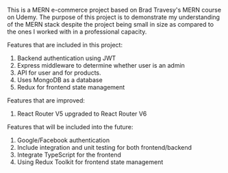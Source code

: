 This is a MERN e-commerce project based on Brad Travesy's MERN course on Udemy. The purpose of this project is to demonstrate my understanding of the MERN stack despite the project being small in size as compared to the ones I worked with in a professional capacity.

Features that are included in this project:

<ol>
<li>Backend authentication using JWT</li> 
<li>Express middleware to determine whether user is an admin</li>
<li>API for user and for products. </li> 
<li>Uses MongoDB as a database</li>
<li>Redux for frontend state management</li>
</ol>

Features that are improved:

<ol>
<li>React Router V5 upgraded to React Router V6</li>
</ol>

Features that will be included into the future:

<ol>
<li> Google/Facebook authentication </li>
<li> Include integration and unit testing for both frontend/backend </li>
<li> Integrate TypeScript for the frontend </li>
<li> Using Redux Toolkit for frontend state management </li>
</ol>
